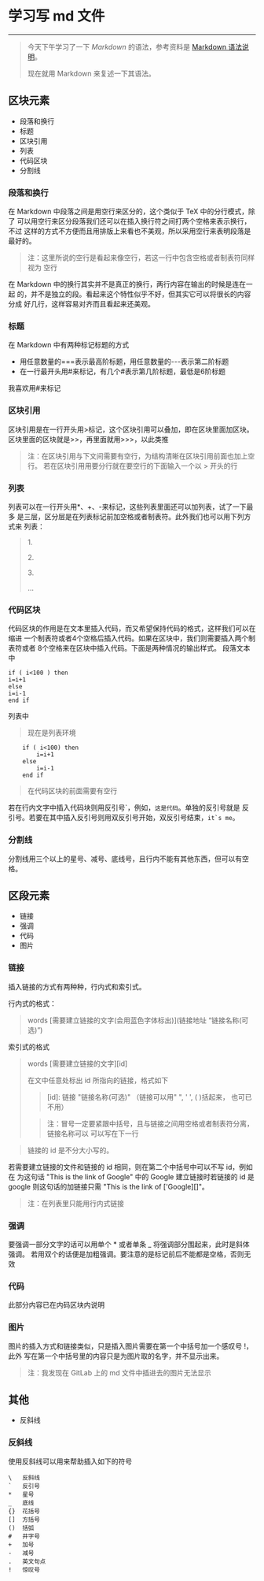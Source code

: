 # 学习写 **md** 文件
-------------

> 今天下午学习了一下 *Markdown* 的语法，参考资料是 [Markdown 语法说明](http://wowubuntu.com/markdown/ "md")。
>
> 现在就用 Markdown 来复述一下其语法。

## 区块元素
+ 段落和换行
+ 标题
+ 区块引用
+ 列表
+ 代码区块
+ 分割线

### 段落和换行
在 Markdown 中段落之间是用空行来区分的，这个类似于 TeX 中的分行模式，除了
可以用空行来区分段落我们还可以在插入换行符之间打两个空格来表示换行，不过
这样的方式不方便而且用排版上来看也不美观，所以采用空行来表明段落是最好的。

> 注：这里所说的空行是看起来像空行，若这一行中包含空格或者制表符同样视为
  空行

在 Markdown 中的换行其实并不是真正的换行，两行内容在输出的时候是连在一起
的，并不是独立的段。看起来这个特性似乎不好，但其实它可以将很长的内容分成
好几行，这样容易对齐而且看起来还美观。

### 标题
在 Markdown 中有两种标记标题的方式

* 用任意数量的===表示最高阶标题，用任意数量的---表示第二阶标题
* 在一行最开头用#来标记，有几个#表示第几阶标题，最低是6阶标题

我喜欢用#来标记

### 区块引用
区块引用是在一行开头用>标记，这个区块引用可以叠加，即在区块里面加区块。
区块里面的区块就是>>，再里面就用>>>，以此类推

> 注：在区块引用与下文间需要有空行，为结构清晰在区块引用前面也加上空行。
> 若在区块引用用要分行就在要空行的下面输入一个以 > 开头的行

### 列表
列表可以在一行开头用\*、\+、\-来标记，这些列表里面还可以加列表，试了一下最多
是三层，区分层是在列表标记前加空格或者制表符。此外我们也可以用下列方式来
列表：

> 1\.
>
> 2\.
>
> 3\.
>
> \.\.\.

### 代码区块
代码区块的作用是在文本里插入代码，而又希望保持代码的格式，这样我们可以在缩进
一个制表符或者4个空格后插入代码。如果在区块中，我们则需要插入两个制表符或者
8个空格来在区块中插入代码。下面是两种情况的输出样式。
段落文本中

    if ( i<100 ) then
	i=i+1
    else
	i=i-1
    end if

列表中

> 现在是列表环境
>
		if ( i<100) then
			i=i+1
		else
			i=i-1
		end if

> 在代码区块的前面需要有空行

若在行内文字中插入代码块则用反引号\`，例如，`这是代码`。单独的反引号就是
反引号。若要在其中插入反引号则用双反引号开始，双反引号结束，`` it`s me ``。

### 分割线
分割线用三个以上的星号、减号、底线号，且行内不能有其他东西，但可以有空格。

## 区段元素
+ 链接
+ 强调
+ 代码
+ 图片

### 链接
插入链接的方式有两种种，行内式和索引式。

行内式的格式：
> words \[需要建立链接的文字(会用蓝色字体标出)\](链接地址 “链接名称(可选)”)

索引式的格式
> words \[需要建立链接的文字\]\[id\]
>
> 在文中任意处标出 id 所指向的链接，格式如下
 >> \[id\]:	链接  "链接名称(可选)"  （链接可以用" ", ' ', ( )括起来，
  > 也可已不用） 
  >
 >> 注：冒号一定要紧跟中括号，且与链接之间用空格或者制表符分离，链接名称可以
  > 可以写在下一行

> 链接的 id 是不分大小写的。

若需要建立链接的文件和链接的 id 相同，则在第二个中括号中可以不写 id，例如在
为这句话 "This is the link of Google" 中的 Google 建立链接时若链接的 id 是
google 则这句话的加链接只需 "This is the link of \['Google\][]"。

> 注：在列表里只能用行内式链接

### 强调
要强调一部分文字的话可以用单个 \* 或者单条 \_ 将强调部分围起来，此时是斜体强调。
若用双个的话便是加粗强调。要注意的是标记前后不能都是空格，否则无效

### 代码
此部分内容已在内码区块内说明

### 图片
图片的插入方式和链接类似，只是插入图片需要在第一个中括号加一个感叹号 \!，此外
写在第一个中括号里的内容只是为图片取的名字，并不显示出来。

> 注：我发现在 GitLab 上的 md 文件中插进去的图片无法显示

## 其他
+ 反斜线

### 反斜线
使用反斜线可以用来帮助插入如下的符号

	\   反斜线
	`   反引号
	*   星号
	_   底线
	{}  花括号
	[]  方括号
	()  括弧
	#   井字号
	+   加号
	-   减号
	.   英文句点
	!   惊叹号
